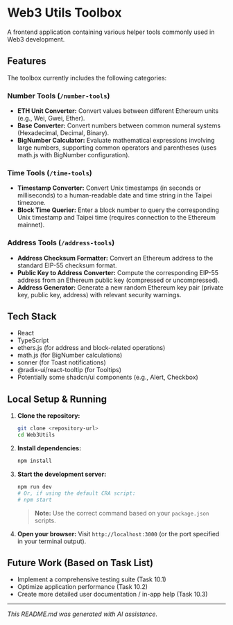 # Web3 Utils Toolbox

A frontend application containing various helper tools commonly used in Web3 development.

## Features

The toolbox currently includes the following categories:

### Number Tools (`/number-tools`)

*   **ETH Unit Converter:** Convert values between different Ethereum units (e.g., Wei, Gwei, Ether).
*   **Base Converter:** Convert numbers between common numeral systems (Hexadecimal, Decimal, Binary).
*   **BigNumber Calculator:** Evaluate mathematical expressions involving large numbers, supporting common operators and parentheses (uses math.js with BigNumber configuration).

### Time Tools (`/time-tools`)

*   **Timestamp Converter:** Convert Unix timestamps (in seconds or milliseconds) to a human-readable date and time string in the Taipei timezone.
*   **Block Time Querier:** Enter a block number to query the corresponding Unix timestamp and Taipei time (requires connection to the Ethereum mainnet).

### Address Tools (`/address-tools`)

*   **Address Checksum Formatter:** Convert an Ethereum address to the standard EIP-55 checksum format.
*   **Public Key to Address Converter:** Compute the corresponding EIP-55 address from an Ethereum public key (compressed or uncompressed).
*   **Address Generator:** Generate a new random Ethereum key pair (private key, public key, address) with relevant security warnings.

## Tech Stack

*   React
*   TypeScript
*   ethers.js (for address and block-related operations)
*   math.js (for BigNumber calculations)
*   sonner (for Toast notifications)
*   @radix-ui/react-tooltip (for Tooltips)
*   Potentially some shadcn/ui components (e.g., Alert, Checkbox)

## Local Setup & Running

1.  **Clone the repository:**
    ```bash
    git clone <repository-url>
    cd Web3Utils
    ```
2.  **Install dependencies:**
    ```bash
    npm install
    ```
3.  **Start the development server:**
    ```bash
    npm run dev
    # Or, if using the default CRA script:
    # npm start
    ```
    > **Note:** Use the correct command based on your `package.json` scripts.

4.  **Open your browser:** Visit `http://localhost:3000` (or the port specified in your terminal output).

## Future Work (Based on Task List)

*   Implement a comprehensive testing suite (Task 10.1)
*   Optimize application performance (Task 10.2)
*   Create more detailed user documentation / in-app help (Task 10.3)

---

*This README.md was generated with AI assistance.*
